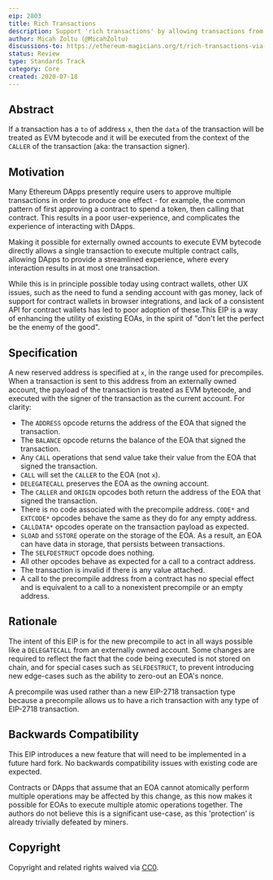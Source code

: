```yaml
---
eip: 2803
title: Rich Transactions
description: Support 'rich transactions' by allowing transactions from externally owned accounts to execute bytecode directly.
author: Micah Zoltu (@MicahZoltu)
discussions-to: https://ethereum-magicians.org/t/rich-transactions-via-evm-bytecode-execution-from-externally-owned-accounts/4025
status: Review
type: Standards Track
category: Core
created: 2020-07-18
---
```


## Abstract
If a transaction has a `to` of address `x`, then the `data` of the transaction will be treated as EVM bytecode and it will be executed from the context of the `CALLER` of the transaction (aka: the transaction signer).

## Motivation
Many Ethereum DApps presently require users to approve multiple transactions in order to produce one effect - for example, the common pattern of first approving a contract to spend a token, then calling that contract. This results in a poor user-experience, and complicates the experience of interacting with DApps.

Making it possible for externally owned accounts to execute EVM bytecode directly allows a single transaction to execute multiple contract calls, allowing DApps to provide a streamlined experience, where every interaction results in at most one transaction.

While this is in principle possible today using contract wallets, other UX issues, such as the need to fund a sending account with gas money, lack of support for contract wallets in browser integrations, and lack of a consistent API for contract wallets has led to poor adoption of these.This EIP is a way of enhancing the utility of existing EOAs, in the spirit of "don't let the perfect be the enemy of the good".

## Specification
A new reserved address is specified at `x`, in the range used for precompiles. When a transaction is sent to this address from an externally owned account, the payload of the transaction is treated as EVM bytecode, and executed with the signer of the transaction as the current account. For clarity:
 - The `ADDRESS` opcode returns the address of the EOA that signed the transaction.
 - The `BALANCE` opcode returns the balance of the EOA that signed the transaction.
 - Any `CALL` operations that send value take their value from the EOA that signed the transaction.
 - `CALL` will set the `CALLER` to the EOA (not `x`).
 - `DELEGATECALL` preserves the EOA as the owning account.
 - The `CALLER` and `ORIGIN` opcodes both return the address of the EOA that signed the transaction.
 - There is no code associated with the precompile address. `CODE*` and `EXTCODE*` opcodes behave the same as they do for any empty address.
 - `CALLDATA*` opcodes operate on the transaction payload as expected. 
 - `SLOAD` and `SSTORE` operate on the storage of the EOA. As a result, an EOA can have data in storage, that persists between transactions.
 - The `SELFDESTRUCT` opcode does nothing.
 - All other opcodes behave as expected for a call to a contract address.
 - The transaction is invalid if there is any value attached.
 - A call to the precompile address from a contract has no special effect and is equivalent to a call to a nonexistent precompile or an empty address.

## Rationale
The intent of this EIP is for the new precompile to act in all ways possible like a `DELEGATECALL` from an externally owned account. Some changes are required to reflect the fact that the code being executed is not stored on chain, and for special cases such as `SELFDESTRUCT`, to prevent introducing new edge-cases such as the ability to zero-out an EOA's nonce.

A precompile was used rather than a new EIP-2718 transaction type because a precompile allows us to have a rich transaction with any type of EIP-2718 transaction.

## Backwards Compatibility
This EIP introduces a new feature that will need to be implemented in a future hard fork. No backwards compatibility issues with existing code are expected.

Contracts or DApps that assume that an EOA cannot atomically perform multiple operations may be affected by this change, as this now makes it possible for EOAs to execute multiple atomic operations together. The authors do not believe this is a significant use-case, as this 'protection' is already trivially defeated by miners.

## Copyright
Copyright and related rights waived via [CC0](../LICENCE).
